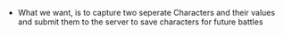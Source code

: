 - What we want, is to capture two seperate Characters and their values and submit them to the server to save characters for future battles